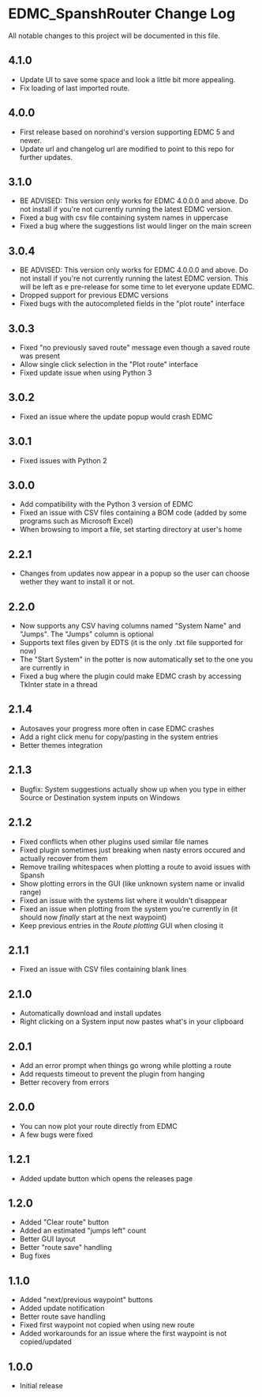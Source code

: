 # EDMC_SpanshRouter Change Log

All notable changes to this project will be documented in this file.

## 4.1.0

- Update UI to save some space and look a little bit more appealing.
- Fix loading of last imported route.

## 4.0.0

- First release based on norohind's version supporting EDMC 5 and newer.
- Update url and changelog url are modified to point to this repo for further updates.

## 3.1.0

- BE ADVISED: This version only works for EDMC 4.0.0.0 and above. Do not install if you're not currently running the latest EDMC version.
- Fixed a bug with csv file containing system names in uppercase
- Fixed a bug where the suggestions list would linger on the main screen

## 3.0.4

- BE ADVISED: This version only works for EDMC 4.0.0.0 and above. Do not install if you're not currently running the latest EDMC version. This will be left as e pre-release for some time to let everyone update EDMC.
- Dropped support for previous EDMC versions
- Fixed bugs with the autocompleted fields in the "plot route" interface

## 3.0.3

- Fixed "no previously saved route" message even though a saved route was present
- Allow single click selection in the "Plot route" interface
- Fixed update issue when using Python 3

## 3.0.2

- Fixed an issue where the update popup would crash EDMC

## 3.0.1

- Fixed issues with Python 2

## 3.0.0

- Add compatibility with the Python 3 version of EDMC
- Fixed an issue with CSV files containing a BOM code (added by some programs such as Microsoft Excel)
- When browsing to import a file, set starting directory at user's home

## 2.2.1

- Changes from updates now appear in a popup so the user can choose wether they want to install it or not.

## 2.2.0

- Now supports any CSV having columns named "System Name" and "Jumps". The "Jumps" column is optional
- Supports text files given by EDTS (it is the only .txt file supported for now)
- The "Start System" in the potter is now automatically set to the one you are currently in
- Fixed a bug where the plugin could make EDMC crash by accessing TkInter state in a thread

## 2.1.4

- Autosaves your progress more often in case EDMC crashes
- Add a right click menu for copy/pasting in the system entries
- Better themes integration

## 2.1.3

- Bugfix: System suggestions actually show up when you type in either Source or Destination system inputs on Windows

## 2.1.2

- Fixed conflicts when other plugins used similar file names
- Fixed plugin sometimes just breaking when nasty errors occured and actually recover from them
- Remove trailing whitespaces when plotting a route to avoid issues with Spansh
- Show plotting errors in the GUI (like unknown system name or invalid range)
- Fixed an issue with the systems list where it wouldn't disappear
- Fixed an issue when plotting from the system you're currently in (it should now *finally* start at the next waypoint)
- Keep previous entries in the *Route plotting* GUI when closing it

## 2.1.1

- Fixed an issue with CSV files containing blank lines

## 2.1.0

- Automatically download and install updates
- Right clicking on a System input now pastes what's in your clipboard

## 2.0.1

- Add an error prompt when things go wrong while plotting a route
- Add requests timeout to prevent the plugin from hanging
- Better recovery from errors

## 2.0.0

- You can now plot your route directly from EDMC
- A few bugs were fixed

## 1.2.1

- Added update button which opens the releases page

## 1.2.0

- Added "Clear route" button
- Added an estimated "jumps left" count
- Better GUI layout
- Better "route save" handling
- Bug fixes

## 1.1.0

- Added "next/previous waypoint" buttons
- Added update notification
- Better route save handling
- Fixed first waypoint not copied when using new route
- Added workarounds for an issue where the first waypoint is not copied/updated

## 1.0.0

- Initial release

